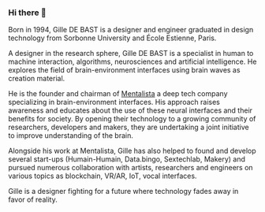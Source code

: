 ### Hi there 👋

Born in 1994, Gille DE BAST is a designer and engineer graduated in design technology from Sorbonne University and École Estienne, Paris.

A designer in the research sphere, Gille DE BAST is a specialist in human to machine interaction, algorithms, neurosciences and artificial intelligence. He explores the field of brain-environment interfaces using brain waves as creation material.

He is the founder and chairman of [Mentalista](https://mentalista.com) a deep tech company specializing in brain-environment interfaces. His approach raises awareness and educates about the use of these neural interfaces and their benefits for society. By opening their technology to a growing community of researchers, developers and makers, they are undertaking a joint initiative to improve understanding of the brain.

Alongside his work at Mentalista, Gille has also helped to found and develop several start-ups (Humain-Humain, Data.bingo, Sextechlab, Makery) and pursued numerous collaboration with artists, researchers and engineers on various topics as blockchain, VR/AR, IoT, vocal interfaces.

Gille is a designer fighting for a future where technology fades away in favor of reality.
